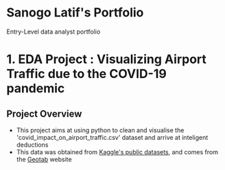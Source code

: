 # Sanogo  Latif's Portfolio
Entry-Level data analyst portfolio

# 1. EDA Project : Visualizing Airport Traffic due to the COVID-19 pandemic 

## Project Overview
* This project aims at using python to clean and visualise the 'covid_impact_on_airport_traffic.csv' dataset and arrive at inteligent deductions
* This data was obtained from [Kaggle's public datasets](https://www.kaggle.com/terenceshin/covid19s-impact-on-airport-traffic), and comes from the [Geotab](Geotab.com) website



